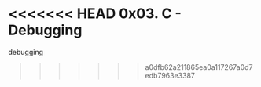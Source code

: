 <<<<<<< HEAD
0x03. C - Debugging
=======
debugging
>>>>>>> a0dfb62a211865ea0a117267a0d7edb7963e3387

